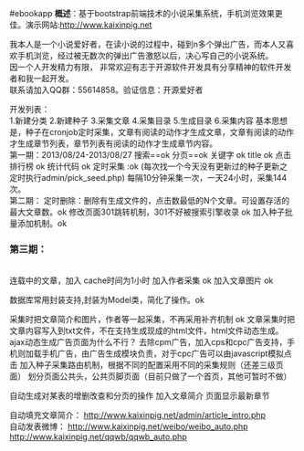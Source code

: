 #ebookapp
<b>概述</b>：基于bootstrap前端技术的小说采集系统，手机浏览效果更佳。演示网站:http://www.kaixinpig.net<br>

我本人是一个小说爱好者，在读小说的过程中，碰到n多个弹出广告，而本人又喜欢手机浏览，经过被无数次的弹出广告激怒以后，决心写自己的小说系统。<br>
因一个人开发精力有限， 非常欢迎有志于开源软件开发具有分享精神的软件开发者和我一起开发。<br>
联系请加入QQ群：55614858。验证信息：开源爱好者<br>

开发列表：<br>
1.新建分类
2.新建种子
3.采集文章
4.采集目录
5.生成目录
6.采集内容
基本思想是，种子在cronjob定时采集，文章有阅读的动作才生成文章，文章有阅读的动作才生成章节列表，章节列表有阅读的动作才生成章节内容。
<br>
第一期：2013/08/24-2013/08/27
搜索==ok
分页==ok
关键字 ok
title ok
点击排行榜 ok
统计代码 ok
定时采集 :ok (每次找一个今天没有更新过的种子更新之 定时执行admin/pick_seed.php) 
每隔10分钟采集一次，一天24小时，采集144次。
<br>
第二期：
定时删除：删除有生成文件的，点击数最低的N个文章。可设置存活的最大文章数。ok
修改页面301跳转机制，301不好被搜索引擎收录 ok
加入种子批量添加机制。ok
<br>

<h3>第三期：</h3>
<br>
连载中的文章，加入 cache时间为1小时
加入作者采集	ok
加入文章图片	ok

数据库常用封装支持,封装为Model类，简化了操作。ok

采集时把文章简介和图片，作者等一起采集，不再采用补齐机制 ok
文章采集时把文章内容写入到txt文件，不在支持生成现成的html文件，html文件动态生成。 ajax动态生成广告页面为什么不行？
去除cpm广告，加入cps和cpc广告支持，手机则加载手机广告，由广告生成模块负责，对于cpc广告可以由javascript模拟点击
加入种子采集路由机制，根据不同的配置采用不同的采集规则（还差三级页面）
划分页面公共头，公共页脚页面（目前只做了一个首页，其他可暂时不做）








自动生成对某表的增删改查和分页的操作
加入文章简介
页面显示最新章节
<br>

自动填充文章简介：
http://www.kaixinpig.net/admin/article_intro.php<br>
自动发表微博：
http://www.kaixinpig.net/weibo/weibo_auto.php<br>
http://www.kaixinpig.net/qqwb/qqwb_auto.php<br>


